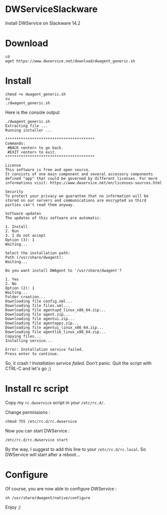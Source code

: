 # DWServiceSlackware

Install DWService on Slackware 14.2

# Download

```
cd
wget https://www.dwservice.net/download/dwagent_generic.sh
```

# Install

```
chmod +x dwagent_generic.sh
su
./dwagent_generic.sh
```

Here is the console output

```
./dwagent_generic.sh
Extracting file ...
Running installer ...

****************************************
Commands:
 #BACK <enter> to go back.
 #EXIT <enter> to exit.
****************************************

License
This software is free and open source.
It consists of one main component and several accessory components defined "app" that could be governed by different licenses. For more informations visit: https://www.dwservice.net/en/licenses-sources.html

Security
To protect your privacy we guarantee that no information will be stored on our servers and communications are encrypted so third parties can't read them anyway.

Software updates
The updates of this software are automatic.

1. Install
2. Run
3. I do not accept
Option (3): 1
Waiting...

Select the installation path:
Path (/usr/share/dwagent):
Waiting...

Do you want install DWAgent to '/usr/share/dwagent'?

1. Yes
2. No
Option (2): 1
Waiting...
Folder creation...
Downloading file config.xml...
Downloading file files.xml...
Downloading file agentupd_linux_x86_64.zip...
Downloading file agent.zip...
Downloading file agentui.zip...
Downloading file agentapps.zip...
Downloading file agentui_linux_x86_64.zip...
Downloading file agentlib_linux_x86_64.zip...
Copying files...
Installing service...

Error: Installation service failed.
Press enter to continue.
```

So, it crash ! _Installation service failed._
Don't panic. Quit the script with CTRL-C and let's go ;)

# Install rc script

Copy my `rc.dwservice` script in your `/etc/rc.d/`.

Change permissions :

`chmod 755 /etc/rc.d/rc.dwservice`

Now you can start DWService :

`/etc/rc.d/rc.dwservice start`

By the way, I suggest to add this line to your `/etc/rc.d/rc.local`. So DWService will start after a reboot...


# Configure

Of course, you are now able to configure DWService :

`sh /usr/share/dwagent/native/configure`

Enjoy ;)






